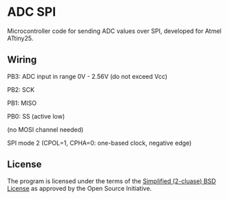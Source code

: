 ADC SPI
=======

Microcontroller code for sending ADC values over SPI, developed for
Atmel ATtiny25.

Wiring
------

PB3: ADC input in range 0V - 2.56V (do not exceed Vcc)

PB2: SCK

PB1: MISO

PB0: SS (active low)

(no MOSI channel needed)

SPI mode 2 (CPOL=1, CPHA=0: one-based clock, negative edge)

License
-------

The program is licensed under the terms of the
[Simplified (2-cluase) BSD License][license] as approved by the Open Source
Initiative.

  [license]: http://opensource.org/licenses/BSD-2-Clause "2-clause BSD License"
